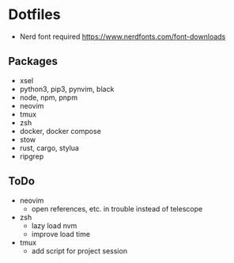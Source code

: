 # Dotfiles

- Nerd font required https://www.nerdfonts.com/font-downloads

## Packages

- xsel
- python3, pip3, pynvim, black
- node, npm, pnpm
- neovim
- tmux
- zsh
- docker, docker compose
- stow
- rust, cargo, stylua
- ripgrep

## ToDo

- neovim
  - open references, etc. in trouble instead of telescope
- zsh
  - lazy load nvm
  - improve load time
- tmux
  - add script for project session
